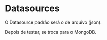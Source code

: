 # Datasources

O Datasource padrão será o de arquivo (json).

Depois de testar, se troca para o MongoDB.
